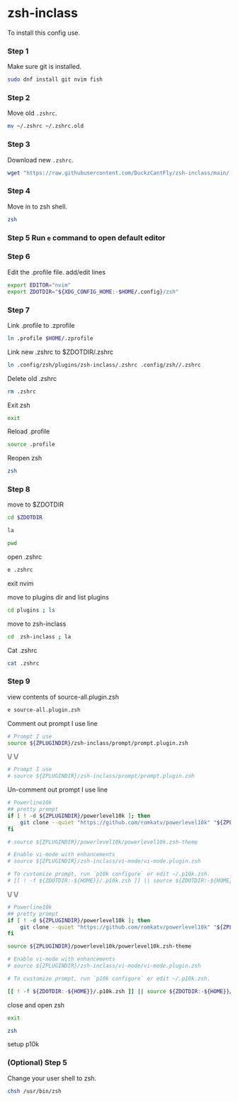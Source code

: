 # zsh-inclass

To install this config use.

### Step 1

Make sure git is installed.

```bash
sudo dnf install git nvim fish
```

### Step 2

Move old `.zshrc`.

```bash
mv ~/.zshrc ~/.zshrc.old

```

### Step 3

Download new `.zshrc`.

```bash
wget "https://raw.githubusercontent.com/DuckzCantFly/zsh-inclass/main/.zshrc"
```

### Step 4

Move in to zsh shell.

```bash
zsh
```

### Step 5 Run ```e``` command to open default editor
### Step 6

Edit the .profile file. add/edit lines

```bash
export EDITOR="nvim"
export ZDOTDIR="${XDG_CONFIG_HOME:-$HOME/.config}/zsh"
```

### Step 7

Link .profile to .zprofile

```bash
ln .profile $HOME/.zprofile
```

Link new .zshrc to $ZDOTDIR/.zshrc

```bash
ln .config/zsh/plugins/zsh-inclass/.zshrc .config/zsh//.zshrc
```

Delete old .zshrc

```bash
rm .zshrc
```

Exit zsh

```bash
exit
```


Reload .profile

```bash
source .profile
```

Reopen zsh

```bash
zsh
```

### Step 8

move to $ZDOTDIR

```bash
cd $ZDOTDIR
```

```bash
la
```

```bash
pwd
```

open .zshrc

```bash
e .zshrc
```

exit nvim

move to plugins dir and list plugins

```bash
cd plugins ; ls
```

move to zsh-inclass

```bash
cd  zsh-inclass ; la
```

Cat .zshrc

```bash
cat .zshrc
```

### Step 9

view contents of source-all.plugin.zsh

```bash
e source-all.plugin.zsh
```

Comment out prompt I use line
```bash
# Prompt I use 
source ${ZPLUGINDIR}/zsh-inclass/prompt/prompt.plugin.zsh
```
\\/
\\/
```bash
# Prompt I use 
# source ${ZPLUGINDIR}/zsh-inclass/prompt/prompt.plugin.zsh
```
Un-comment out prompt I use line

```bash
# Powerline10k
## pretty prompt
if [ ! -d ${ZPLUGINDIR}/powerlevel10k ]; then
	git clone --quiet "https://github.com/romkatv/powerlevel10k" "${ZPLUGINDIR}/powerlevel10k"
fi

# source ${ZPLUGINDIR}/powerlevel10k/powerlevel10k.zsh-theme

# Enable vi-mode with enhancements
# source ${ZPLUGINDIR}/zsh-inclass/vi-mode/vi-mode.plugin.zsh

# To customize prompt, run `p10k configure` or edit ~/.p10k.zsh.
# [[ ! -f ${ZDOTDIR:-${HOME}}/.p10k.zsh ]] || source ${ZDOTDIR:-${HOME}}/.p10k.zsh
```
\\/
\\/

```bash
# Powerline10k
## pretty prompt
if [ ! -d ${ZPLUGINDIR}/powerlevel10k ]; then
	git clone --quiet "https://github.com/romkatv/powerlevel10k" "${ZPLUGINDIR}/powerlevel10k"
fi

source ${ZPLUGINDIR}/powerlevel10k/powerlevel10k.zsh-theme

# Enable vi-mode with enhancements
# source ${ZPLUGINDIR}/zsh-inclass/vi-mode/vi-mode.plugin.zsh

# To customize prompt, run `p10k configure` or edit ~/.p10k.zsh.

[[ ! -f ${ZDOTDIR:-${HOME}}/.p10k.zsh ]] || source ${ZDOTDIR:-${HOME}}/.p10k.zsh
```

close and open zsh

```bash
exit
```

```bash
zsh
```

setup p10k


### (Optional) Step 5

Change your user shell to zsh. 

```bash
chsh /usr/bin/zsh
```
